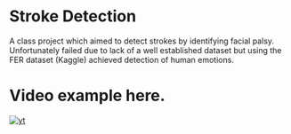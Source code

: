 # Stroke Detection

A class project which aimed to detect strokes by identifying facial palsy. Unfortunately failed due to lack of a well established dataset but using the FER dataset (Kaggle) achieved detection of human emotions. 

# Video example here.

[![yt](https://img.youtube.com/vi/0AJlRQ2g8Fg/0.jpg)](https://www.youtube.com/watch?v=0AJlRQ2g8Fg)

